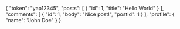 {
  "token": "yap12345",
  "posts": [
    { "id": 1, "title": "Hello World" }
  ],
  "comments": [
    { "id": 1, "body": "Nice post!", "postId": 1 }
  ],
  "profile": { "name": "John Doe" }
}
